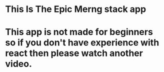 # This Is The Epic Merng stack app

# This app is not made for beginners so if you don't have experience with react then please watch another video.
